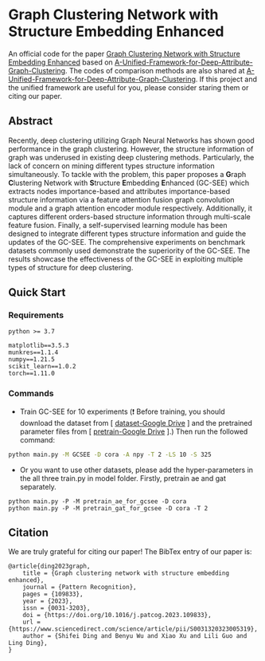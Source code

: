 # Graph Clustering Network with Structure Embedding Enhanced

An official code for the paper [Graph Clustering Network with Structure Embedding Enhanced](https://doi.org/10.1016/j.patcog.2023.109833) based on [A-Unified-Framework-for-Deep-Attribute-Graph-Clustering](https://github.com/Marigoldwu/A-Unified-Framework-for-Deep-Attribute-Graph-Clustering). The codes of comparison methods are also shared at [A-Unified-Framework-for-Deep-Attribute-Graph-Clustering](https://github.com/Marigoldwu/A-Unified-Framework-for-Deep-Attribute-Graph-Clustering). If this project and the unified framework are useful for you, please consider staring them or citing our paper.
## Abstract
Recently, deep clustering utilizing Graph Neural Networks has shown good performance in the graph clustering. However, the structure information of graph was underused in existing deep clustering methods. Particularly, the lack of concern on mining different types structure information simultaneously. To tackle with the problem, this paper proposes a **G**raph **C**lustering Network with **S**tructure **E**mbedding **E**nhanced (GC-SEE) which extracts nodes importance-based and attributes importance-based structure information via a feature attention fusion graph convolution module and a graph attention encoder module respectively. Additionally, it captures different orders-based structure information through multi-scale feature fusion. Finally, a self-supervised learning module has been designed to integrate different types structure information and guide the updates of the GC-SEE. The comprehensive experiments on benchmark datasets commonly used demonstrate the superiority of the GC-SEE. The results showcase the effectiveness of the GC-SEE in exploiting multiple types of structure for deep clustering.

## Quick Start

### Requirements

```
python >= 3.7

matplotlib==3.5.3
munkres==1.1.4
numpy==1.21.5
scikit_learn==1.0.2
torch==1.11.0
```

### Commands

- Train GC-SEE for 10 experiments (:exclamation: Before training, you should download the dataset from \[ [dataset-Google Drive](https://drive.google.com/drive/folders/1TlpGNU9miqJtGYs6hDBJfqlicyZLpJ8F?usp=sharing) \] and the pretrained parameter files from \[ [pretrain-Google Drive](https://drive.google.com/drive/folders/1-WS0Snb7sjCtvn9dG-fClutEmWPjbeub?usp=sharing) \].) Then run the followed command:

```bash
python main.py -M GCSEE -D cora -A npy -T 2 -LS 10 -S 325
```

- Or you want to use other datasets, please add the hyper-parameters in the all three train.py in model folder. Firstly, pretrain ae and gat separately.

```shell
python main.py -P -M pretrain_ae_for_gcsee -D cora
python main.py -P -M pretrain_gat_for_gcsee -D cora -T 2
```

## Citation

We are truly grateful for citing our paper! The BibTex entry of our paper is:

```
@article{ding2023graph,
	title = {Graph clustering network with structure embedding enhanced},
	journal = {Pattern Recognition},
	pages = {109833},
	year = {2023},
	issn = {0031-3203},
	doi = {https://doi.org/10.1016/j.patcog.2023.109833},
	url = {https://www.sciencedirect.com/science/article/pii/S0031320323005319},
	author = {Shifei Ding and Benyu Wu and Xiao Xu and Lili Guo and Ling Ding},
}
```

